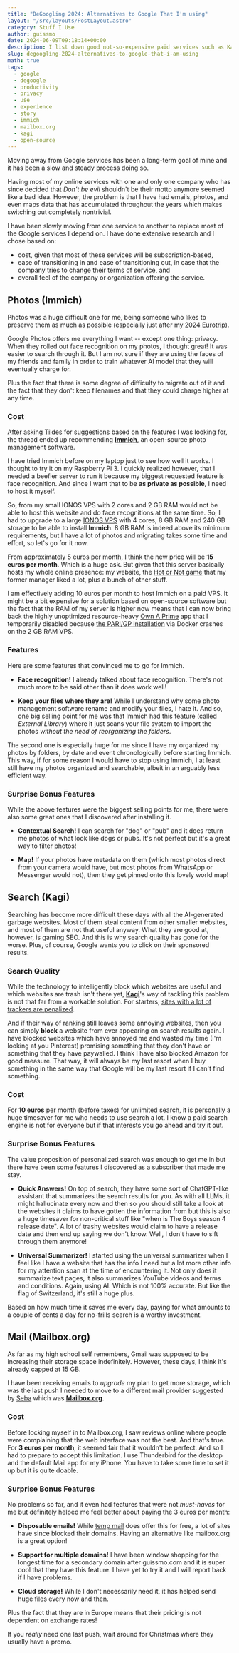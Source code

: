 ```yaml
---
title: "DeGoogling 2024: Alternatives to Google That I'm using"
layout: "/src/layouts/PostLayout.astro"
category: Stuff I Use
author: guissmo
date: 2024-06-09T09:18:14+00:00
description: I list down good not-so-expensive paid services such as Kagi, Immich, and Mailbox.org, that I use to make my life less dependent on Google.
slug: degoogling-2024-alternatives-to-google-that-i-am-using
math: true
tags:
  - google
  - degoogle
  - productivity
  - privacy
  - use
  - experience
  - story
  - immich
  - mailbox.org
  - kagi
  - open-source
---
```


Moving away from Google services has been a long-term goal of mine and it has been a slow and steady process doing so.

Having most of my online services with one and only one company who has since decided that _Don't be evil_ shouldn't be their motto anymore seemed like a bad idea. However, the problem is that I have had emails, photos, and even maps data that has accumulated throughout the years which makes switching out completely nontrivial.

I have been slowly moving from one service to another to replace most of the Google services I depend on. I have done extensive research and I chose based on:

- cost, given that most of these services will be subscription-based,
- ease of transitioning in and ease of transitioning out, in case that the company tries to change their terms of service, and
- overall feel of the company or organization offering the service.

## Photos (Immich)

Photos was a huge difficult one for me, being someone who likes to preserve them as much as possible (especially just after my [2024 Eurotrip](https://guissmo.com/blog/eurotrip-2024-part-1-planning-planes-trains-and-hotels/)).

Google Photos offers me everything I want -- except one thing: privacy. When they rolled out face recognition on my photos, I thought great! It was easier to search through it. But I am not sure if they are using the faces of my friends and family in order to train whatever AI model that they will eventually charge for.

Plus the fact that there is some degree of difficulty to migrate out of it and the fact that they don't keep filenames and that they could charge higher at any time.

### Cost

After asking [Tildes](https://tildes.net) for suggestions based on the features I was looking for, the thread ended up recommending **[Immich](https://immich.app/)**, an open-source photo management software.

I have tried Immich before on my laptop just to see how well it works. I thought to try it on my Raspberry Pi 3. I quickly realized however, that I needed a beefier server to run it because my biggest requested feature is face recognition. And since I want that to be **as private as possible**, I need to host it myself.

So, from my small IONOS VPS with 2 cores and 2 GB RAM would not be able to host this website and do face recognitions at the same time. So, I had to upgrade to a large [IONOS VPS](https://www.ionos.fr/serveurs/vps) with 4 cores, 8 GB RAM and 240 GB storage to be able to install **Immich**. 8 GB RAM is indeed above its minimum requirements, but I have a lot of photos and migrating takes some time and effort, so let's go for it now.

From approximately $5$ euros per month, I think the new price will be **15 euros per month**. Which is a huge ask. But given that this server basically hosts my whole online presence: my website, the [Hot or Not game](https://hotornot.guissmo.com/) that my former manager liked a lot, plus a bunch of other stuff.

I am effectively adding $10$ euros per month to host Immich on a paid VPS. It might be a bit expensive for a solution based on open-source software but the fact that the RAM of my server is higher now means that I can now bring back the highly unoptimized resource-heavy [Own A Prime](https://primecert.guissmo.com) app that I temporarily disabled because [the PARI/GP installation](https://guissmo.com/blog/installing-pari-gp-2023/) via Docker crashes on the 2 GB RAM VPS.

### Features

Here are some features that convinced me to go for Immich.

- **Face recognition!** I already talked about face recognition. There's not much more to be said other than it does work well!

- **Keep your files where they are!** While I understand why some photo management software rename and modify your files, I hate it. And so, one big selling point for me was that Immich had this feature (called _External Library_) where it just scans your file system to import the photos _without the need of reorganizing the folders_.

The second one is especially huge for me since I have my organized my photos by folders, by date and event chronologically before starting Immich. This way, if for some reason I would have to stop using Immich, I at least still have my photos organized and searchable, albeit in an arguably less efficient way.

### Surprise Bonus Features

While the above features were the biggest selling points for me, there were also some great ones that I discovered after installing it.

- **Contextual Search!** I can search for "dog" or "pub" and it does return me photos of what look like dogs or pubs. It's not perfect but it's a great way to filter photos!

- **Map!** If your photos have metadata on them (which most photos direct from your camera would have, but most photos from WhatsApp or Messenger would not), then they get pinned onto this lovely world map!

## Search (Kagi)

Searching has become more difficult these days with all the AI-generated garbage websites. Most of them steal content from other smaller websites, and most of them are not that useful anyway. What they are good at, however, is gaming SEO. And this is why search quality has gone for the worse. Plus, of course, Google wants you to click on their sponsored results.

### Search Quality

While the technology to intelligently block which websites are useful and which websites are trash isn't there yet, **[Kagi](https://kagi.com)**'s way of tackling this problem is not that far from a workable solution. For starters, [sites with a lot of trackers are penalized](https://help.kagi.com/kagi/search-details/search-quality.html).

And if their way of ranking still leaves some annoying websites, then you can simply **block** a website from ever appearing on search results again. I have blocked websites which have annoyed me and wasted my time (I'm looking at you Pinterest) promising something that they don't have or something that they have paywalled. I think I have also blocked Amazon for good measure. That way, it will always be my last resort when I buy something in the same way that Google will be my last resort if I can't find something.

### Cost

For **10 euros** per month (before taxes) for unlimited search, it is personally a huge timesaver for me who needs to use search a lot. I know a paid search engine is not for everyone but if that interests you go ahead and try it out.

### Surprise Bonus Features

The value proposition of personalized search was enough to get me in but there have been some features I discovered as a subscriber that made me stay.

- **Quick Answers!** On top of search, they have some sort of ChatGPT-like assistant that summarizes the search results for you. As with all LLMs, it might hallucinate every now and then so you should still take a look at the websites it claims to have gotten the information from but this is also a huge timesaver for non-critical stuff like "when is The Boys season 4 release date". A lot of trashy websites would claim to have a release date and then end up saying we don't know. Well, I don't have to sift through them anymore!

- **Universal Summarizer!** I started using the universal summarizer when I feel like I have a website that has the info I need but a lot more other info for my attention span at the time of encountering it. Not only does it summarize text pages, it also summarizes YouTube videos and terms and conditions. Again, using AI. Which is not 100% accurate. But like the flag of Switzerland, it's still a huge plus.

Based on how much time it saves me every day, paying for what amounts to a couple of cents a day for no-frills search is a worthy investment.

## Mail (Mailbox.org)

As far as my high school self remembers, Gmail was supposed to be increasing their storage space indefinitely. However, these days, I think it's already capped at 15 GB.

I have been receiving emails to _upgrade_ my plan to get more storage, which was the last push I needed to move to a different mail provider suggested by [Seba](https://sebastiano.tronto.net/) which was **[Mailbox.org](https://mailbox.org)**.

### Cost

Before locking myself in to Mailbox.org, I saw reviews online where people were complaining that the web interface was not the best. And that's true. For **3 euros per month**, it seemed fair that it wouldn't be perfect. And so I had to prepare to accept this limitation. I use Thunderbird for the desktop and the default Mail app for my iPhone. You have to take some time to set it up but it is quite doable.

### Surprise Bonus Features

No problems so far, and it even had features that were not _must-haves_ for me but definitely helped me feel better about paying the $3$ euros per month:

- **Disposable emails!** While [temp mail](https://temp-mail.org/fr/) does offer this for free, a lot of sites have since blocked their domains. Having an alternative like mailbox.org is a great option!

- **Support for multiple domains!** I have been window shopping for the longest time for a secondary domain after guissmo.com and it is super cool that they have this feature. I have yet to try it and I will report back if I have problems.

- **Cloud storage!** While I don't necessarily need it, it has helped send huge files every now and then.

Plus the fact that they are in Europe means that their pricing is not dependent on exchange rates!

If you _really_ need one last push, wait around for Christmas where they usually have a promo.
